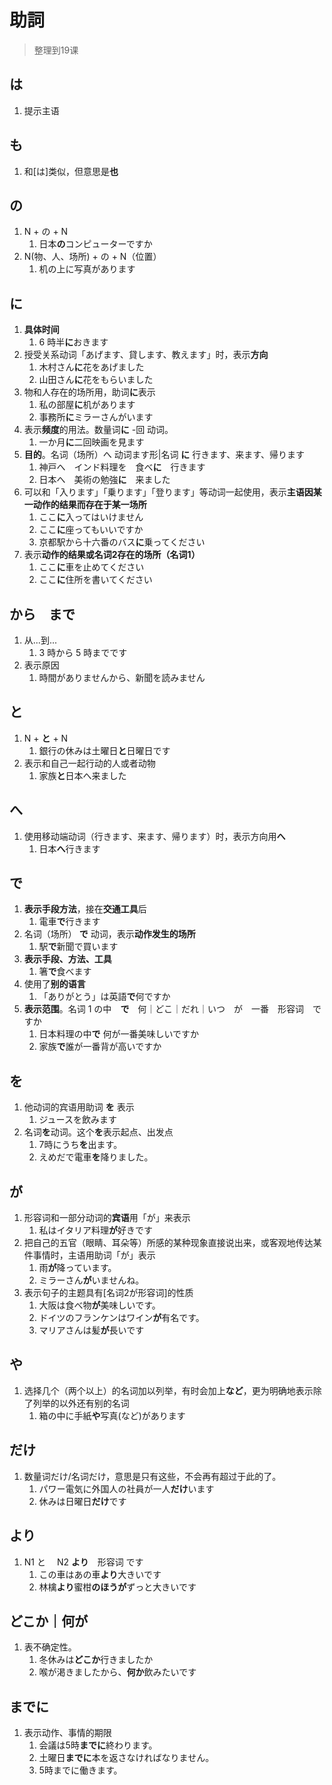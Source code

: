 # 助詞

> 整理到19课

## は

1. 提示主语

## も

1. 和[は]类似，但意思是**也**

## の

1. N + の + N
   1. 日本**の**コンピューターですか
2. N(物、人、场所) + の + N（位置）
   1. 机の上に写真があります

## に

1. **具体时间**
   1. 6 時半**に**おきます
2. 授受关系动词「あげます、貸します、教えます」时，表示**方向**
   1. 木村さん**に**花をあげました
   2. 山田さん**に**花をもらいました
3. 物和人存在的场所用，助词**に**表示
   1. 私の部屋**に**机があります
   2. 事務所**に**ミラーさんがいます
4. 表示**频度**的用法。数量词**に** -回 动词。
   1. 一か月**に**二回映画を見ます
5. **目的**。名词（场所）へ 动词ます形|名词 **に** 行きます、来ます、帰ります
   1. 神戸へ　インド料理を　食べ**に**　行きます
   2. 日本へ　美術の勉強**に**　来ました
6. 可以和「入ります」「乗ります」「登ります」等动词一起使用，表示**主语因某一动作的结果而存在于某一场所**
   1. ここ**に**入ってはいけません
   2. ここ**に**座ってもいいですか
   3. 京都駅から十六番のバス**に**乗ってください
7. 表示**动作的结果或名词2存在的场所（名词1）**
   1. ここ**に**車を止めてください
   2. ここ**に**住所を書いてください

## から　まで

1. 从...到...
   1. 3 時から 5 時までです
2. 表示原因
   1. 時間がありませんから、新聞を読みません

## と

1. N + **と** + N
   1. 銀行の休みは土曜日**と**日曜日です
2. 表示和自己一起行动的人或者动物
   1. 家族**と**日本へ来ました

## へ

1. 使用移动端动词（行きます、来ます、帰ります）时，表示方向用**へ**
   1. 日本**へ**行きます

## で

1. **表示手段方法**，接在**交通工具**后
   1. 電車**で**行きます
2. 名词（场所） **で** 动词，表示**动作发生的场所**
   1. 駅**で**新聞で買います
3. **表示手段、方法、工具**
   1. 箸**で**食べます
4. 使用了**别的语言**
   1. 「ありがとう」は英語**で**何ですか
5. **表示范围**。名词 1 の中　**で**　何｜どこ｜だれ｜いつ　が　一番　形容词　ですか
   1. 日本料理の中**で** 何が一番美味しいですか
   2. 家族**で**誰が一番背が高いですか

## を

1. 他动词的宾语用助词 **を** 表示
   1. ジュースを飲みます
2. 名词**を**动词。这个**を**表示起点、出发点
   1. 7時にうち**を**出ます。
   2. えめだで電車**を**降りました。

## が

1. 形容词和一部分动词的**宾语**用「が」来表示
   1. 私はイタリア料理**が**好きです
2. 把自己的五官（眼睛、耳朵等）所感的某种现象直接说出来，或客观地传达某件事情时，主语用助词「が」表示
   1. 雨**が**降っています。
   2. ミラーさん**が**いませんね。
3. 表示句子的主题具有[名词2が形容词]的性质
   1. 大阪は食べ物**が**美味しいです。
   2. ドイツのフランケンはワイン**が**有名です。
   3. マリアさんは髪**が**長いです

## や

1. 选择几个（两个以上）的名词加以列举，有时会加上**など**，更为明确地表示除了列举的以外还有别的名词
   1. 箱の中に手紙**や**写真(など)があります

## だけ

1. 数量词だけ/名词だけ，意思是只有这些，不会再有超过于此的了。
   1. パワー電気に外国人の社員が一人**だけ**います
   2. 休みは日曜日**だけ**です

## より

1. N1 と　 N2 **より**　形容词 です
   1. この車はあの車**より**大きいです
   2. 林檎**より**蜜柑**のほうが**ずっと大きいです

## どこか｜何が

1. 表不确定性。
   1. 冬休みは**どこか**行きましたか
   2. 喉が渇きましたから、**何か**飲みたいです

## までに

1. 表示动作、事情的期限
   1. 会議は5時**までに**終わります。
   2. 土曜日**までに**本を返さなければなりません。
   3. 5時までに働きます。


